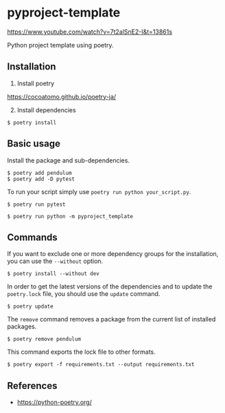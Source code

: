 # pyproject-template

https://www.youtube.com/watch?v=7t2alSnE2-I&t=13861s

Python project template using poetry.

## Installation

1. Install poetry

https://cocoatomo.github.io/poetry-ja/

2. Install dependencies

```
$ poetry install
```

## Basic usage

Install the package and sub-dependencies.

```
$ poetry add pendulum
$ poetry add -D pytest
```

To run your script simply use `poetry run python your_script.py`.

```
$ poetry run pytest
```

```
$ poetry run python -m pyproject_template
```

## Commands

If you want to exclude one or more dependency groups for the installation, you can use the `--without` option.

```
$ poetry install --without dev
```

In order to get the latest versions of the dependencies and to update the `poetry.lock` file, you should use the `update` command.

```
$ poetry update
```

The `remove` command removes a package from the current list of installed packages.

```
$ poetry remove pendulum
```

This command exports the lock file to other formats.

```
$ poetry export -f requirements.txt --output requirements.txt
```

## References

- https://python-poetry.org/
